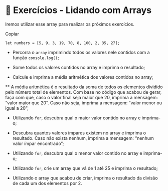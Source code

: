 # 🚀 Exercícios - Lidando com Arrays
Iremos utilizar esse array para realizar os próximos exercícios.

Copiar
```
let numbers = [5, 9, 3, 19, 70, 8, 100, 2, 35, 27];
```
* Percorra o `array` imprimindo todos os valores nele contidos com a função `console.log()`;

* Some todos os valores contidos no array e imprima o resultado;

* Calcule e imprima a média aritmética dos valores contidos no array;

** A média aritmética é o resultado da soma de todos os elementos dividido pelo número total de elementos.
Com base no código que acabou de gerar, faça com que, caso o valor final seja maior que 20, imprima a mensagem: “valor maior que 20”. Caso não seja, imprima a mensagem: “valor menor ou igual a 20”;

* Utilizando `for`, descubra qual o maior valor contido no array e imprima-o;

* Descubra quantos valores ímpares existem no array e imprima o resultado. Caso não exista nenhum, imprima a mensagem: “nenhum valor ímpar encontrado”;

* Utilizando `for`, descubra qual o menor valor contido no array e imprima-o;

* Utilizando `for`, crie um array que vá de 1 até 25 e imprima o resultado;

* Utilizando o array que acabou de criar, imprima o resultado da divisão de cada um dos elementos por 2.
